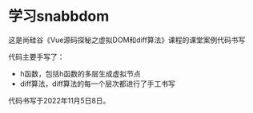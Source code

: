 # 学习snabbdom

这是尚硅谷《Vue源码探秘之虚拟DOM和diff算法》课程的课堂案例代码书写

代码主要手写了：
- h函数，包括h函数的多层生成虚拟节点
- diff算法，diff算法的每一个层次都进行了手工书写

代码书写于2022年11月5日8日。

